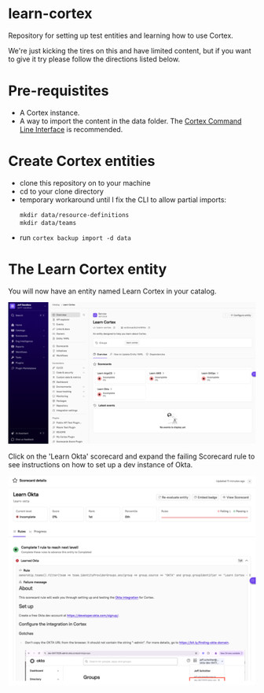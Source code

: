 # learn-cortex
Repository for setting up test entities and learning how to use Cortex.

We're just kicking the tires on this and have limited content, but if you want to give it try please follow
the directions listed below.

# Pre-requistites
- A Cortex instance.
- A way to import the content in the data folder.  The [Cortex Command Line Interface](https://pypi.org/project/cortexapps-cli/) is recommended.

# Create Cortex entities
- clone this repository on to your machine
- cd to your clone directory
- temporary workaround until I fix the CLI to allow partial imports:
    ```
    mkdir data/resource-definitions
    mkdir data/teams
    ```
- run `cortex backup import -d data`

# The Learn Cortex entity
You will now have an entity named Learn Cortex in your catalog. 

![image](./img/learn-cortex-entity.png)

Click on the 'Learn Okta' scorecard and expand the failing Scorecard rule
to see instructions on how to set up a dev instance of Okta.

![image](./img/learn-okta-scorecard.png)

